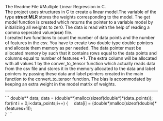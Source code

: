 <head>
  The Readme File
</head>
#Multiple Linear Regression in C.
<br>
The project uses structures in C to create a linear model.The variable of the type <b>struct MLR</b> stores the weights corresponding to the model. The get model function is created which returns the pointer to a variable model by initializing all weights to zer0. The data is read with the help of reading a comma seperated value(<b>csv</b>) file.
<br>
  I created two functions to count the number of data points and the number of features in the csv. You have to create two double type double pointers and allocate them memory as per needed. The data pointer must be allocated memory by such that it contains rows equal to the data points and columns equal to number of features <b> +1 </b>. The extra column will be allocated with all values 1 by the conver_to_tensor function which actually reads data from the csv file and stores it in the memory allocated to the data and label pointers by passing these data and label pointers created in the main function to the convert_to_tensor function. The bias is accommodated by keeping an extra weight in the model matrix of weights.
<hr>
```
double** data;
data = (double**)malloc(sizeof(double*)*(data_points));
for(int i = 0;i&ltdata_points;i++)
{
  &nbsp&nbsp&nbsp&nbspdata[i] = (double*)malloc(sizeof(double)*(features+1));<br>
}
```
